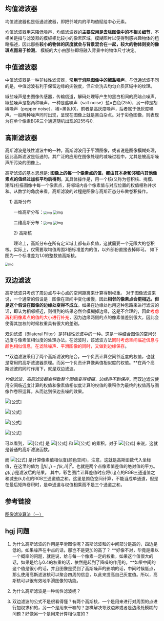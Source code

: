 ## 均值滤波器

均值滤波器也是低通滤波器，即把邻域内的平均值赋给中心元素。

均值滤波器用来降低噪声，均值滤波器的**主要应用是去除图像中的不相关细节**，不相关是指与滤波器的模板相比较小的像素区域。模糊图片以便得到感兴趣物体的粗略描述，因此那些**较小的物体的灰度就会与背景混合在一起，较大的物体则变的像斑点而易于检测**。
模板的大小由那些即将融入背景中的物体尺寸决定。

## 中值滤波器

中值滤波器是一种非线性滤波器，常**用于消除图像中的椒盐噪声**。与低通滤波不同的是，中值滤波有利于保留边缘的尖锐度，但它会洗去均匀介质区域中的纹理。

椒盐噪声是由图像传感器，传输信道，解码处理等产生的黑白相间的亮暗点噪声。椒盐噪声是指两种噪声，一种是盐噪声（salt noise）盐=白色(255)，另一种是胡椒噪声（pepper noise），椒=黑色(0)。前者是高灰度噪声，后者属于低灰度噪声。一般两种噪声同时出现，呈现在图像上就是黑白杂点。对于彩色图像，则表现为在单个像素BGR三个通道随机出现的255与0.

## 高斯滤波器

高斯滤波是线性滤波中的一种。高斯滤波用于平滑图像，或者说是图像模糊处理，因此高斯滤波是低通的。其广泛的应用在图像处理的减噪过程中，尤其是被高斯噪声所污染的图像上。

高斯滤波的基本思想是: **图像上的每一个像素点的值，都由其本身和邻域内其他像素点的值经过加权平均后得到**。其具体操作是，用一个核(又称为卷积核、掩模、矩阵)扫描图像中每一个像素点，将邻域内各个像素值与对应位置的权值相称并求和。从数学的角度来看，高斯滤波的过程是图像与高斯正态分布做卷积操作。

　1) 高斯分布

　　一维高斯分布：<img src="https://images2015.cnblogs.com/blog/893951/201603/893951-20160317231849412-395721666.png" alt="img" style="zoom: 67%;" />  <img src="https://images2015.cnblogs.com/blog/893951/201603/893951-20160317231903037-1723032325.png" alt="img" style="zoom:80%;" />

　　二维高斯分布：<img src="https://images2015.cnblogs.com/blog/893951/201603/893951-20160317231937568-771214878.png" alt="img" style="zoom: 67%;" /> <img src="https://images2015.cnblogs.com/blog/893951/201603/893951-20160317231944818-253803662.png" alt="img" style="zoom: 80%;" />

　　2) 高斯核

　　理论上，高斯分布在所有定义域上都有非负值，这就需要一个无限大的卷积核。实际上，仅需要取均值周围3倍标准差内的值，以外部份直接去掉即可。 如下图为一个标准差为1.0的整数值高斯核。

<img src="https://images2015.cnblogs.com/blog/893951/201603/893951-20160317232013396-1216539578.png" alt="img" style="zoom: 67%;" />

## 双边滤波

高斯滤波只考虑了周边点与中心点的空间距离来计算得到权重。
对于图像滤波来说，一个通常的假设是：图像在空间中变化缓慢，因此**相邻的像素点会更相近。但是这个假设在图像的边缘处变得不成立**。如果在边缘处也用这种思路来进行滤波的话，即认为相邻相近，则得到的结果必然会模糊掉边缘，这是不合理的，因此<font color='red'>考虑再利用像素点的值的大小进行补充</font>，因为边缘两侧的点的像素值差别很大，因此会使得其加权的时候权重具有很大的差别。

双边滤波（Bilateral Filter）是非线性滤波中的一种。这是一种结合图像的空间邻近度与像素值相似度的处理办法。在滤波时，该滤波方法<font color='red'>同时考虑空间临近信息与颜色相似信息，在滤除噪声、平滑图像的同时，又做到边缘保存</font>。

**双边滤波采用了两个高斯滤波的结合。一个负责计算空间邻近度的权值，也就是常用的高斯滤波器原理。而另一个负责计算像素值相似度的权值。**在两个高斯滤波的同时作用下，就是双边滤波。

*均值滤波、高斯滤波都会导致整个图像变得模糊，边缘得不到保存*。而双边滤波使用空间临近度计算的权值和像素值相似度计算的权值的乘积作为最终的权值再与图像作卷积运算。从而达到保边去噪的效果。

![[公式]](https://www.zhihu.com/equation?tex=g%28i%2Cj%29%3D%5Cfrac%7B%5Csum_%7B%28k%2Cl%29%5Cin+S%28i%2Cj%29%7D%7Bf%28k%2Cl%29w%28i%2Cj%2Ck%2Cl%29%7D%7D%7B%5Csum_%7B%28k%2Cl%29%5Cin+S%28i%2Cj%29%7D%7Bw%28i%2Cj%2Ck%2Cl%29%7D%7D)

![[公式]](https://www.zhihu.com/equation?tex=w_%7Bs%7D%3De%5E%7B%28-%5Cfrac%7B%28i-k%29%5E2%2B%28j-l%29%5E2%7D%7B2%5Csigma_%7Bs%7D%5E2%7D%29%7D)

![[公式]](https://www.zhihu.com/equation?tex=w_%7Br%7D%3De%5E%7B%28-%5Cfrac%7B%7C%7Cf%28i%2Cj%29-f%28k%2Cl%29%7C%7C%5E2%7D%7B2%5Csigma_%7Br%7D%5E2%7D%29%7D)

![[公式]](https://www.zhihu.com/equation?tex=w%28i%2Cj%2Ck%2Cl%29%3Dw_s%2Aw_r)

可以看到， ![[公式]](https://www.zhihu.com/equation?tex=w) 是 ![[公式]](https://www.zhihu.com/equation?tex=w_s) 和 ![[公式]](https://www.zhihu.com/equation?tex=w_r) 的乘积。对于 ![[公式]](https://www.zhihu.com/equation?tex=w_s) 来说，这就是普通的高斯滤波函数。

而 ![[公式]](https://www.zhihu.com/equation?tex=w_r) 是计算像素值相似度(颜色空间)，注意，这就是高斯函数代入坐标值，在这里的值为 $||f(i,j)-f(k,l)||^2$​。也就是两个点像素值差值的绝对值的平方。$g(i,j)$是滤波后的结果。
其中，彩色图片计算差值时应将(i,j)点的RGB三通道值之和减去(k,l)点的RGB三通道值之和。这里是颜色空间计算，不能当成单通道，但是在最后矩阵卷积时，是单通道与权值相乘而不是三个通道之和。

## 参考链接

[图像滤波算法（一）](https://zhuanlan.zhihu.com/p/257298948)

## hgj 问题
1. 为什么高斯滤波的作用是平滑图像呢？高斯滤波和的中间部分是高的，四边是低的。如果噪声在中点的话，那岂不是更加的高了？
**好像不对，毕竟是乘以一个概率的问题，就是说，给与每一个像素一定的权重，如果这个值很大的话，如果是给与0.4的权重的话，依然是起到了降噪的作用的。**如果中间的这个值是很小的话，并且图像是受到了高斯噪声的影响的话，中间时候低点，那么使用高斯滤波核可以聚合四周的信息，以此来提高自己灰度值。所以，高斯核可以很有效地平滑图像的功能。

2. 为什么高斯滤波是一种线性滤波呢？

3. 双边滤波的公式不是很看得懂？有两个高斯核，一个是用来进行对周围的点进行加权求和的，另一个是用来干嘛的？怎样解决导致边界或者是边缘处模糊的问题？好像另一个是用来计算相似度的？